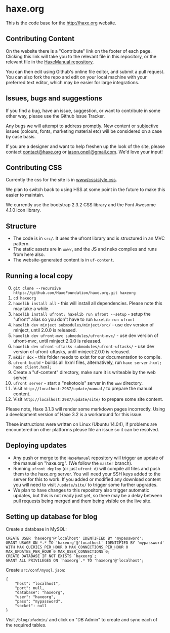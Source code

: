 haxe.org
========

This is the code base for the <http://haxe.org> website.

## Contributing Content

On the website there is a "Contribute" link on the footer of each page.  Clicking this link will take you to the relevant file in this repository, or the relevant file in the [HaxeManual repository](https://github.com/HaxeFoundation/HaxeManual).

You can then edit using Github's online file editor, and submit a pull request.  You can also fork the repo and edit on your local machine with your preferred text editor, which may be easier for large integrations.

## Issues, bugs and suggestions

If you find a bug, have an issue, suggestion, or want to contribute in some other way, please use the Github Issue Tracker.

Any bugs we will attempt to address promptly.  New content or subjective issues (colours, fonts, marketing material etc) will be considered on a case by case basis.

If you are a designer and want to help freshen up the look of the site, please contact <contact@haxe.org> or <jason.oneil@gmail.com>.  We'd love your input!

## Contributing CSS

Currently the css for the site is in [www/css/style.css](https://github.com/HaxeFoundation/haxe.org/blob/master/www/css/style.css).

We plan to switch back to using HSS at some point in the future to make this easier to maintain.

We currently use the bootstrap 2.3.2 CSS library and the Font Awesome 4.1.0 icon library.

## Structure

* The code is in `src/`. It uses the ufront library and is structured in an MVC pattern.
* The static assets are in `www/`, and the JS and neko compiles and runs from here also.
* The website-generated content is in `uf-content`.

## Running a local copy

0.  `git clone --recursive https://github.com/HaxeFoundation/haxe.org.git haxeorg`
0.  `cd haxeorg`
0.  `haxelib install all` - this will install all dependencies. Please note this may take a while.
0.  `haxelib install ufront; haxelib run ufront --setup` - setup the "ufront" alias so you don't have to run `haxelib run ufront`
0.	`haxelib dev minject submodules/minject/src/` - use dev version of minject, until 2.0.0 is released.
0.	`haxelib dev ufront-mvc submodules/ufront-mvc/` - use dev version of ufront-mvc, until minject:2.0.0 is released.
0.	`haxelib dev ufront-uftasks submodules/ufront-uftasks/` - use dev version of ufront-uftasks, until minject:2.0.0 is released.
0.  `mkdir dox` - this folder needs to exist for our documentation to compile.
0.  `ufront build` - builds all hxml files, alternatively, run `haxe server.hxml; haxe client.hxml;`
0.  Create a "uf-content" directory, make sure it is writeable by the web server.
0.  `ufront server` - start a "nekotools" server in the `www` directory.
0.  Visit `http://localhost:2987/update/manual/` to prepare the manual content.
0. Visit `http://localhost:2987/update/site/` to prepare some site content.

Please note, Haxe 3.1.3 will render some markdown pages incorrectly.  Using a development version of Haxe 3.2 is a workaround for this issue.

These instructions were written on Linux (Ubuntu 14.04), if problems are encountered on other platforms please file an issue so it can be resolved.

## Deploying updates

* Any push or merge to the `HaxeManual` repository will trigger an update of the manual on "haxe.org".  (We follow the `master` branch).
* Running `ufront deploy` (or just `ufront d`) will compile all files and push them to the haxe.org server. You will need your SSH keys added to the server for this to work.  If you added or modified any download content you will need to visit `/update/site/` to trigger some further upgrades.
* We plan to have changes to this repository also trigger automatic updates, but this is not ready just yet, so there may be a delay between pull requests being merged and them being visible on the live site.

## Setting up database for blog

Create a database in MySQL:

	CREATE USER 'haxeorg'@'localhost' IDENTIFIED BY 'mypassword';
	GRANT USAGE ON *.* TO 'haxeorg'@'localhost' IDENTIFIED BY 'mypassword' WITH MAX_QUERIES_PER_HOUR 0 MAX_CONNECTIONS_PER_HOUR 0 MAX_UPDATES_PER_HOUR 0 MAX_USER_CONNECTIONS 0;
	CREATE DATABASE IF NOT EXISTS `haxeorg`;
	GRANT ALL PRIVILEGES ON `haxeorg`.* TO 'haxeorg'@'localhost';

Create `src/conf/mysql.json`:

	{
		"host": "localhost",
		"port": null,
		"database": "haxeorg",
		"user": "haxeorg",
		"pass": "mypassword",
		"socket": null
	}

Visit `/blog/ufadmin/` and click on "DB Admin" to create and sync each of the required tables.
